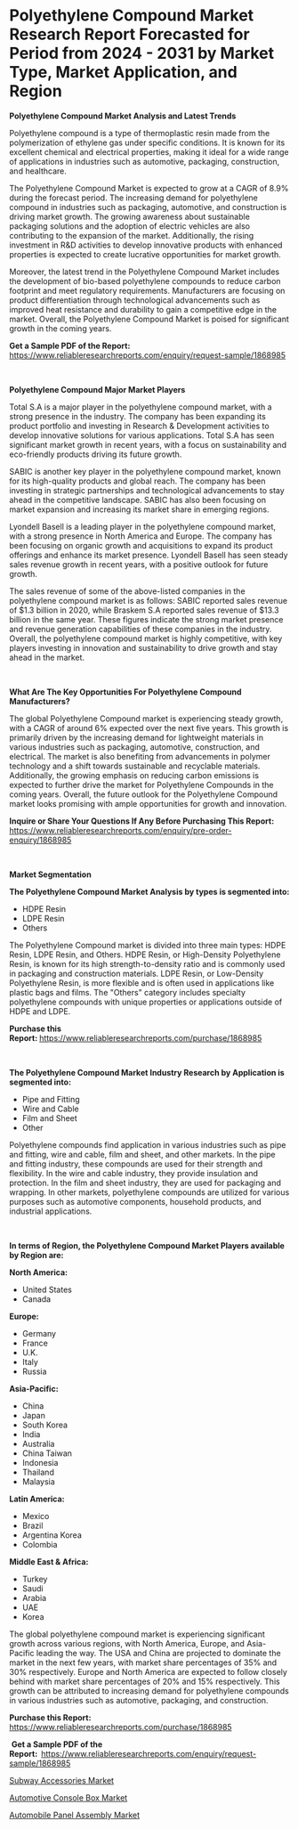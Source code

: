 <p><h1>Polyethylene Compound Market Research Report Forecasted for Period from 2024 -  2031 by Market Type, Market Application, and Region</h1></p><p><strong>Polyethylene Compound Market Analysis and Latest Trends</strong></p>
<p><p>Polyethylene compound is a type of thermoplastic resin made from the polymerization of ethylene gas under specific conditions. It is known for its excellent chemical and electrical properties, making it ideal for a wide range of applications in industries such as automotive, packaging, construction, and healthcare.</p><p>The Polyethylene Compound Market is expected to grow at a CAGR of 8.9% during the forecast period. The increasing demand for polyethylene compound in industries such as packaging, automotive, and construction is driving market growth. The growing awareness about sustainable packaging solutions and the adoption of electric vehicles are also contributing to the expansion of the market. Additionally, the rising investment in R&D activities to develop innovative products with enhanced properties is expected to create lucrative opportunities for market growth.</p><p>Moreover, the latest trend in the Polyethylene Compound Market includes the development of bio-based polyethylene compounds to reduce carbon footprint and meet regulatory requirements. Manufacturers are focusing on product differentiation through technological advancements such as improved heat resistance and durability to gain a competitive edge in the market. Overall, the Polyethylene Compound Market is poised for significant growth in the coming years.</p></p>
<p><strong>Get a Sample PDF of the Report:&nbsp;</strong> <a href="https://www.reliableresearchreports.com/enquiry/request-sample/1868985">https://www.reliableresearchreports.com/enquiry/request-sample/1868985</a></p>
<p>&nbsp;</p>
<p><strong>Polyethylene Compound Major Market Players</strong></p>
<p><p>Total S.A is a major player in the polyethylene compound market, with a strong presence in the industry. The company has been expanding its product portfolio and investing in Research & Development activities to develop innovative solutions for various applications. Total S.A has seen significant market growth in recent years, with a focus on sustainability and eco-friendly products driving its future growth.</p><p>SABIC is another key player in the polyethylene compound market, known for its high-quality products and global reach. The company has been investing in strategic partnerships and technological advancements to stay ahead in the competitive landscape. SABIC has also been focusing on market expansion and increasing its market share in emerging regions.</p><p>Lyondell Basell is a leading player in the polyethylene compound market, with a strong presence in North America and Europe. The company has been focusing on organic growth and acquisitions to expand its product offerings and enhance its market presence. Lyondell Basell has seen steady sales revenue growth in recent years, with a positive outlook for future growth.</p><p>The sales revenue of some of the above-listed companies in the polyethylene compound market is as follows: SABIC reported sales revenue of $1.3 billion in 2020, while Braskem S.A reported sales revenue of $13.3 billion in the same year. These figures indicate the strong market presence and revenue generation capabilities of these companies in the industry. Overall, the polyethylene compound market is highly competitive, with key players investing in innovation and sustainability to drive growth and stay ahead in the market.</p></p>
<p>&nbsp;</p>
<p><strong>What Are The Key Opportunities For Polyethylene Compound Manufacturers?</strong></p>
<p><p>The global Polyethylene Compound market is experiencing steady growth, with a CAGR of around 6% expected over the next five years. This growth is primarily driven by the increasing demand for lightweight materials in various industries such as packaging, automotive, construction, and electrical. The market is also benefiting from advancements in polymer technology and a shift towards sustainable and recyclable materials. Additionally, the growing emphasis on reducing carbon emissions is expected to further drive the market for Polyethylene Compounds in the coming years. Overall, the future outlook for the Polyethylene Compound market looks promising with ample opportunities for growth and innovation.</p></p>
<p><strong>Inquire or Share Your Questions If Any Before Purchasing This Report:</strong> <a href="https://www.reliableresearchreports.com/enquiry/pre-order-enquiry/1868985">https://www.reliableresearchreports.com/enquiry/pre-order-enquiry/1868985</a></p>
<p>&nbsp;</p>
<p><strong>Market Segmentation</strong></p>
<p><strong>The Polyethylene Compound Market Analysis by types is segmented into:</strong></p>
<p><ul><li>HDPE Resin</li><li>LDPE Resin</li><li>Others </li></ul></p>
<p><p>The Polyethylene Compound market is divided into three main types: HDPE Resin, LDPE Resin, and Others. HDPE Resin, or High-Density Polyethylene Resin, is known for its high strength-to-density ratio and is commonly used in packaging and construction materials. LDPE Resin, or Low-Density Polyethylene Resin, is more flexible and is often used in applications like plastic bags and films. The "Others" category includes specialty polyethylene compounds with unique properties or applications outside of HDPE and LDPE.</p></p>
<p><strong>Purchase this Report:&nbsp;</strong><a href="https://www.reliableresearchreports.com/purchase/1868985">https://www.reliableresearchreports.com/purchase/1868985</a></p>
<p>&nbsp;</p>
<p><strong>The Polyethylene Compound Market Industry Research by Application is segmented into:</strong></p>
<p><ul><li>Pipe and Fitting</li><li>Wire and Cable</li><li>Film and Sheet</li><li>Other</li></ul></p>
<p><p>Polyethylene compounds find application in various industries such as pipe and fitting, wire and cable, film and sheet, and other markets. In the pipe and fitting industry, these compounds are used for their strength and flexibility. In the wire and cable industry, they provide insulation and protection. In the film and sheet industry, they are used for packaging and wrapping. In other markets, polyethylene compounds are utilized for various purposes such as automotive components, household products, and industrial applications.</p></p>
<p>&nbsp;</p>
<p><strong>In terms of Region, the Polyethylene Compound Market Players available by Region are:</strong></p>
<p>
    <p> <strong> North America: </strong>
        <ul>
            <li>United States</li>
            <li>Canada</li>
        </ul>
        </p> 
    <p> <strong> Europe: </strong>
        <ul>
            <li>Germany</li>
            <li>France</li>
            <li>U.K.</li>
            <li>Italy</li>
            <li>Russia</li>
        </ul>
        </p> 
    <p> <strong> Asia-Pacific: </strong>
        <ul>
            <li>China</li>
            <li>Japan</li>
            <li>South Korea</li>
            <li>India</li>
            <li>Australia</li>
            <li>China Taiwan</li>
            <li>Indonesia</li>
            <li>Thailand</li>
            <li>Malaysia</li>
        </ul>
        </p> 
    <p> <strong> Latin America: </strong>
        <ul>
            <li>Mexico</li>
            <li>Brazil</li>
            <li>Argentina Korea</li>
            <li>Colombia</li>
        </ul>
        </p> 
    <p> <strong> Middle East & Africa: </strong>
        <ul>
            <li>Turkey</li>
            <li>Saudi</li>
            <li>Arabia</li>
            <li>UAE</li>
            <li>Korea</li>
        </ul>
    </p>
    </p>
<p><p>The global polyethylene compound market is experiencing significant growth across various regions, with North America, Europe, and Asia-Pacific leading the way. The USA and China are projected to dominate the market in the next few years, with market share percentages of 35% and 30% respectively. Europe and North America are expected to follow closely behind with market share percentages of 20% and 15% respectively. This growth can be attributed to increasing demand for polyethylene compounds in various industries such as automotive, packaging, and construction.</p></p>
<p><strong>Purchase this Report: </strong><a href="https://www.reliableresearchreports.com/purchase/1868985">https://www.reliableresearchreports.com/purchase/1868985</a></p>
<p>&nbsp;<strong>Get a Sample PDF of the Report:&nbsp;&nbsp;</strong><a href="https://www.reliableresearchreports.com/enquiry/request-sample/1868985">https://www.reliableresearchreports.com/enquiry/request-sample/1868985</a></p>
<p><strong></strong></p>
<p><p><a href="https://view.publitas.com/reportprime-1/subway-accessories-market-size-growth-outlook-from-2023-to-2030-projecting-at-markets-trends-analysis-by-application-regional-outlook-and-revenue/">Subway Accessories Market</a></p><p><a href="https://view.publitas.com/reportprime-1/automotive-console-box-market-research-report-reveals-the-latest-trends-and-opportunities-of-this-market-for-period-from-2023-2030/">Automotive Console Box Market</a></p><p><a href="https://view.publitas.com/reportprime-1/automobile-panel-assembly-market-size-growth-outlook-from-2023-to-2030-projecting-at-markets-trends-analysis-by-application-regional-outlook-and-revenue/">Automobile Panel Assembly Market</a></p></p>